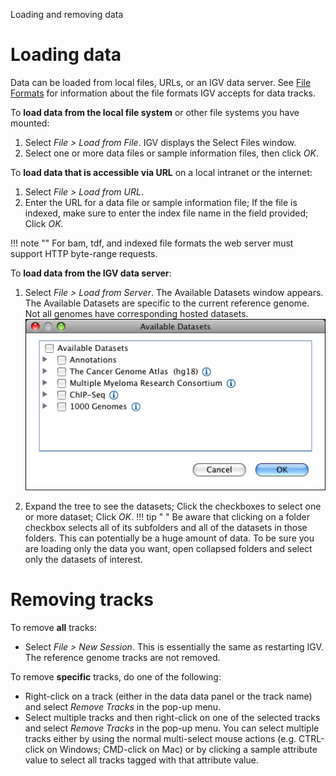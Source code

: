 <!---
The page title should not go in the menu
-->
<p class="page-title"> Loading and removing data </p>

# Loading data

Data can be loaded from local files, URLs, or an IGV data server. See [File Formats](../FileFormats/DataTracks.md) for information about the file formats IGV accepts for data tracks.

To **load data from the local file system** or other file systems you have mounted:

1.  Select _File > Load from File_. IGV displays the Select Files window.
2.  Select one or more data files or sample information files, then click _OK_.

To **load data that is accessible via URL** on a local intranet or the internet:

1.  Select _File > Load from URL_.
2.  Enter the URL for a data file or sample information file; If the file is indexed, make sure to enter the index file name in the field provided; Click _OK._

!!! note "" 
    For bam, tdf, and indexed file formats the web server must support HTTP byte-range requests.

To **load data from the IGV data server**:

1.  Select _File > Load from Server_. The Available Datasets window appears. The Available Datasets are specific to the current reference genome. Not all genomes have corresponding hosted datasets.  
    ![](img/load_from_server.jpg)
        
2.  Expand the tree to see the datasets; Click the checkboxes to select one or more dataset; Click _OK_.
!!! tip " "
    Be aware that clicking on a folder checkbox selects all of its subfolders and all of the datasets in those folders. This can potentially be a huge amount of data. To be sure you are loading only the data you want, open collapsed folders and select only the datasets of interest.


# Removing tracks 

To remove **all** tracks:

*   Select _File > New Session_. This is essentially the same as restarting IGV. The reference genome tracks are not removed.

To remove **specific** tracks, do one of the following:

*   Right-click on a track (either in the data data panel or the track name) and select _Remove Tracks_ in the pop-up menu.
*   Select multiple tracks and then right-click on one of the selected tracks and select _Remove Tracks_ in the pop-up menu. You can select multiple tracks either by using the normal multi-select mouse actions (e.g. CTRL-click on Windows; CMD-click on Mac) or by clicking a sample attribute value to select all tracks tagged with that attribute value.

 

 